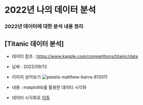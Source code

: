 # 2022년 나의 데이터 분석 
### 2022년 데이터에 대한 분석 내용 정리

## [Titanic 데이터 분석]
  * 데이터 참조 : https://www.kaggle.com/competitions/titanic/data
  * 날짜 : 2022/09/13
  * 이미지 넣어보기
  ![pexels-matthew-barra-813011](https://user-images.githubusercontent.com/57980370/189792307-639d4d5f-cf34-4947-9ec0-54e5b08e7080.jpg)

  * 내용 : matplotlib를 활용한 데이터 시각화
  * 데이터 시각화로 [이동]('./notebook7c6a119a77')
